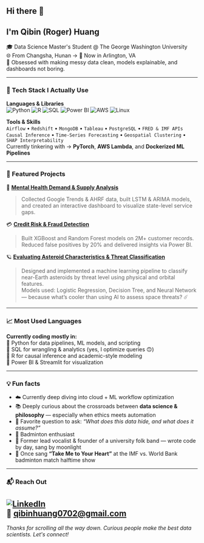 ## Hi there 👋
## I'm Qibin (Roger) Huang

🎓 Data Science Master's Student @ The George Washington University  
🌐 From Changsha, Hunan → 📍 Now in Arlington, VA  
🧠 Obsessed with making messy data clean, models explainable, and dashboards not boring.

---

### 🚀 Tech Stack I Actually Use

**Languages & Libraries**  
![Python](https://img.shields.io/badge/-Python-3776AB?style=flat-square&logo=python&logoColor=white)
![R](https://img.shields.io/badge/-R-276DC3?style=flat-square&logo=r&logoColor=white)
![SQL](https://img.shields.io/badge/-SQL-4479A1?style=flat-square&logo=postgresql&logoColor=white)
![Power BI](https://img.shields.io/badge/-PowerBI-F2C811?style=flat-square&logo=powerbi&logoColor=black)
![AWS](https://img.shields.io/badge/-AWS-232F3E?style=flat-square&logo=amazonaws&logoColor=white)
![Linux](https://img.shields.io/badge/-Linux-FCC624?style=flat-square&logo=linux&logoColor=black)

**Tools & Skills**  
`Airflow` • `Redshift` • `MongoDB` • `Tableau` • `PostgreSQL` • `FRED & IMF APIs`  
`Causal Inference` • `Time-Series Forecasting` • `Geospatial Clustering` • `SHAP Interpretability`  
Currently tinkering with → **PyTorch**, **AWS Lambda**, and **Dockerized ML Pipelines**

---

### 📂 Featured Projects

🧠 [**Mental Health Demand & Supply Analysis**](https://github.com/sandhya-mgs2/Capstone-4A)  
> Collected Google Trends & AHRF data, built LSTM & ARIMA models, and created an interactive dashboard to visualize state-level service gaps.

💳 [**Credit Risk & Fraud Detection**](https://github.com/QibinHuang/credit-risk-dashboard)  
> Built XGBoost and Random Forest models on 2M+ customer records. Reduced false positives by 20% and delivered insights via Power BI.

🪐 [**Evaluating Asteroid Characteristics & Threat Classification**](https://github.com/QibinHuang/Evaluating-Asteroid-Characteristics-And-Classifying-Asteroid-Threat-On-Planet-Earth)  
> Designed and implemented a machine learning pipeline to classify near-Earth asteroids by threat level using physical and orbital features.  
> Models used: Logistic Regression, Decision Tree, and Neural Network — because what’s cooler than using AI to assess space threats? ☄️

---

### 📈 Most Used Languages
**Currently coding mostly in:**  
🔹 Python for data pipelines, ML models, and scripting  
🔹 SQL for wrangling & analytics (yes, I optimize queries 🙃)  
🔹 R for causal inference and academic-style modeling  
🔹 Power BI & Streamlit for visualization 

---

### 💡 Fun facts

- ☁️ Currently deep diving into cloud + ML workflow optimization  
- 📚 Deeply curious about the crossroads between **data science & philosophy** — especially when ethics meets automation  
- 🧭 Favorite question to ask: *“What does this data hide, and what does it assume?”*
- 🏸 Badminton enthusiast
- 🎸 Former lead vocalist & founder of a university folk band — wrote code by day, sang by moonlight  
- 🎤 Once sang **“Take Me to Your Heart”** at the IMF vs. World Bank badminton match halftime show  

---

### 📬 Reach Out

[![LinkedIn](https://img.shields.io/badge/-LinkedIn-blue?style=flat-square&logo=linkedin)](https://www.linkedin.com/in/qibin-huang)  
📧 qibinhuang0702@gmail.com  
---

*Thanks for scrolling all the way down. Curious people make the best data scientists. Let's connect!*
<!--
**QibinHuang/QibinHuang** is a ✨ _special_ ✨ repository because its `README.md` (this file) appears on your GitHub profile.

Here are some ideas to get you started:

- 🔭 I’m currently working on ...
- 🌱 I’m currently learning ...
- 👯 I’m looking to collaborate on ...
- 🤔 I’m looking for help with ...
- 💬 Ask me about ...
- 📫 How to reach me: ...
- 😄 Pronouns: ...
- ⚡ Fun fact: ...
-->
